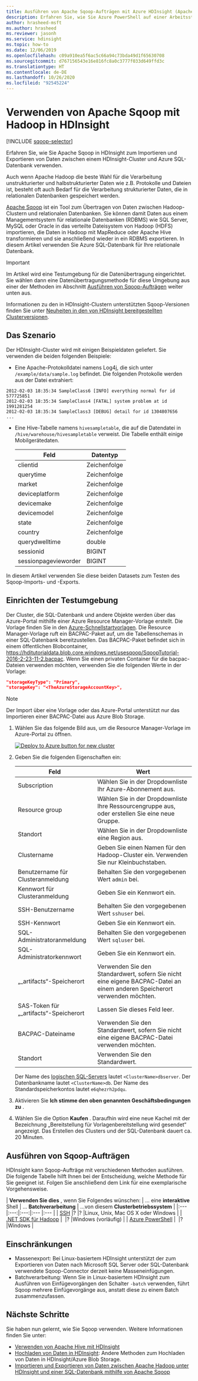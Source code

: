 ```yaml
---
title: Ausführen von Apache Sqoop-Aufträgen mit Azure HDInsight (Apache Hadoop)
description: Erfahren Sie, wie Sie Azure PowerShell auf einer Arbeitsstation verwenden können, um Sqoop-Importe und -Exporte zwischen einem Hadoop-Cluster und einer Azure SQL-Datenbank auszuführen.
author: hrasheed-msft
ms.author: hrasheed
ms.reviewer: jasonh
ms.service: hdinsight
ms.topic: how-to
ms.date: 12/06/2019
ms.openlocfilehash: c09a910ea5f6ac5c66a94c73bda49d1f65630708
ms.sourcegitcommit: d767156543e16e816fc8a0c3777f033d649ffd3c
ms.translationtype: HT
ms.contentlocale: de-DE
ms.lasthandoff: 10/26/2020
ms.locfileid: "92545224"
---
```

# <a name="use-apache-sqoop-with-hadoop-in-hdinsight"></a>Verwenden von Apache Sqoop mit Hadoop in HDInsight

[!INCLUDE [sqoop-selector](../../../includes/hdinsight-selector-use-sqoop.md)]

Erfahren Sie, wie Sie Apache Sqoop in HDInsight zum Importieren und Exportieren von Daten zwischen einem HDInsight-Cluster und Azure SQL-Datenbank verwenden.

Auch wenn Apache Hadoop die beste Wahl für die Verarbeitung unstrukturierter und halbstrukturierter Daten wie z.B. Protokolle und Dateien ist, besteht oft auch Bedarf für die Verarbeitung strukturierter Daten, die in relationalen Datenbanken gespeichert werden.

[Apache Sqoop](https://sqoop.apache.org/docs/1.99.7/user.html) ist ein Tool zum Übertragen von Daten zwischen Hadoop-Clustern und relationalen Datenbanken. Sie können damit Daten aus einem Managementsystem für relationale Datenbanken (RDBMS) wie SQL Server, MySQL oder Oracle in das verteilte Dateisystem von Hadoop (HDFS) importieren, die Daten in Hadoop mit MapReduce oder Apache Hive transformieren und sie anschließend wieder in ein RDBMS exportieren. In diesem Artikel verwenden Sie Azure SQL-Datenbank für Ihre relationale Datenbank.

> [!IMPORTANT]  
> Im Artikel wird eine Testumgebung für die Datenübertragung eingerichtet. Sie wählen dann eine Datenübertragungsmethode für diese Umgebung aus einer der Methoden im Abschnitt [Ausführen von Sqoop-Aufträgen](#run-sqoop-jobs) weiter unten aus.

Informationen zu den in HDInsight-Clustern unterstützten Sqoop-Versionen finden Sie unter [Neuheiten in den von HDInsight bereitgestellten Clusterversionen](../hdinsight-component-versioning.md).

## <a name="understand-the-scenario"></a>Das Szenario

Der HDInsight-Cluster wird mit einigen Beispieldaten geliefert. Sie verwenden die beiden folgenden Beispiele:

* Eine Apache-Protokolldatei namens Log4j, die sich unter `/example/data/sample.log` befindet. Die folgenden Protokolle werden aus der Datei extrahiert:

```text
2012-02-03 18:35:34 SampleClass6 [INFO] everything normal for id 577725851
2012-02-03 18:35:34 SampleClass4 [FATAL] system problem at id 1991281254
2012-02-03 18:35:34 SampleClass3 [DEBUG] detail for id 1304807656
...
```

* Eine Hive-Tabelle namens `hivesampletable`, die auf die Datendatei in `/hive/warehouse/hivesampletable` verweist. Die Tabelle enthält einige Mobilgerätedaten.
  
  | Feld | Datentyp |
  | --- | --- |
  | clientid |Zeichenfolge |
  | querytime |Zeichenfolge |
  | market |Zeichenfolge |
  | deviceplatform |Zeichenfolge |
  | devicemake |Zeichenfolge |
  | devicemodel |Zeichenfolge |
  | state |Zeichenfolge |
  | country |Zeichenfolge |
  | querydwelltime |double |
  | sessionid |BIGINT |
  | sessionpagevieworder |BIGINT |

In diesem Artikel verwenden Sie diese beiden Datasets zum Testen des Sqoop-Imports- und -Exports.

## <a name="set-up-test-environment"></a><a name="create-cluster-and-sql-database"></a>Einrichten der Testumgebung

Der Cluster, die SQL-Datenbank und andere Objekte werden über das Azure-Portal mithilfe einer Azure Resource Manager-Vorlage erstellt. Die Vorlage finden Sie in den [Azure-Schnellstartvorlagen](https://azure.microsoft.com/resources/templates/101-hdinsight-linux-with-sql-database/). Die Resource Manager-Vorlage ruft ein BACPAC-Paket auf, um die Tabellenschemas in einer SQL-Datenbank bereitzustellen.  Das BACPAC-Paket befindet sich in einem öffentlichen Blobcontainer, https://hditutorialdata.blob.core.windows.net/usesqoop/SqoopTutorial-2016-2-23-11-2.bacpac. Wenn Sie einen privaten Container für die bacpac-Dateien verwenden möchten, verwenden Sie die folgenden Werte in der Vorlage:

```json
"storageKeyType": "Primary",
"storageKey": "<TheAzureStorageAccountKey>",
```

> [!NOTE]  
> Der Import über eine Vorlage oder das Azure-Portal unterstützt nur das Importieren einer BACPAC-Datei aus Azure Blob Storage.

1. Wählen Sie das folgende Bild aus, um die Resource Manager-Vorlage im Azure-Portal zu öffnen.

    <a href="https://portal.azure.com/#create/Microsoft.Template/uri/https%3A%2F%2Fraw.githubusercontent.com%2FAzure%2Fazure-quickstart-templates%2Fmaster%2F101-hdinsight-linux-with-sql-database%2Fazuredeploy.json" target="_blank"><img src="./media/hdinsight-use-sqoop/hdi-deploy-to-azure1.png" alt="Deploy to Azure button for new cluster"></a>

2. Geben Sie die folgenden Eigenschaften ein:

    |Feld |Wert |
    |---|---|
    |Subscription |Wählen Sie in der Dropdownliste Ihr Azure-Abonnement aus.|
    |Resource group |Wählen Sie in der Dropdownliste Ihre Ressourcengruppe aus, oder erstellen Sie eine neue Gruppe.|
    |Standort |Wählen Sie in der Dropdownliste eine Region aus.|
    |Clustername |Geben Sie einen Namen für den Hadoop-Cluster ein. Verwenden Sie nur Kleinbuchstaben.|
    |Benutzername für Clusteranmeldung |Behalten Sie den vorgegebenen Wert `admin` bei.|
    |Kennwort für Clusteranmeldung |Geben Sie ein Kennwort ein.|
    |SSH-Benutzername |Behalten Sie den vorgegebenen Wert `sshuser` bei.|
    |SSH-Kennwort |Geben Sie ein Kennwort ein.|
    |SQL-Administratoranmeldung |Behalten Sie den vorgegebenen Wert `sqluser` bei.|
    |SQL-Administratorkennwort |Geben Sie ein Kennwort ein.|
    |„_artifacts“-Speicherort | Verwenden Sie den Standardwert, sofern Sie nicht eine eigene BACPAC-Datei an einem anderen Speicherort verwenden möchten.|
    |SAS-Token für „_artifacts“-Speicherort |Lassen Sie dieses Feld leer.|
    |BACPAC-Dateiname |Verwenden Sie den Standardwert, sofern Sie nicht eine eigene BACPAC-Datei verwenden möchten.|
    |Standort |Verwenden Sie den Standardwert.|

    Der Name des [logischen SQL-Servers](../../azure-sql/database/logical-servers.md) lautet `<ClusterName>dbserver`. Der Datenbankname lautet `<ClusterName>db`. Der Name des Standardspeicherkontos lautet `e6qhezrh2pdqu`.

3. Aktivieren Sie **Ich stimme den oben genannten Geschäftsbedingungen zu** .

4. Wählen Sie die Option **Kaufen** . Daraufhin wird eine neue Kachel mit der Bezeichnung „Bereitstellung für Vorlagenbereitstellung wird gesendet“ angezeigt. Das Erstellen des Clusters und der SQL-Datenbank dauert ca. 20 Minuten.

## <a name="run-sqoop-jobs"></a>Ausführen von Sqoop-Aufträgen

HDInsight kann Sqoop-Aufträge mit verschiedenen Methoden ausführen. Die folgende Tabelle hilft Ihnen bei der Entscheidung, welche Methode für Sie geeignet ist. Folgen Sie anschließend dem Link für eine exemplarische Vorgehensweise.

| **Verwenden Sie dies** , wenn Sie Folgendes wünschen: | ... eine **interaktive** Shell | ... **Batchverarbeitung** | ...von diesem **Clusterbetriebssystem** |
|:--- |:---:|:---:|:--- |:--- |
| [SSH](apache-hadoop-use-sqoop-mac-linux.md) |? |? |Linux, Unix, Mac OS X oder Windows |
| [.NET SDK für Hadoop](apache-hadoop-use-sqoop-dotnet-sdk.md) |&nbsp; |?  |Windows (vorläufig) |
| [Azure PowerShell](apache-hadoop-use-sqoop-powershell.md) |&nbsp; |? |Windows |

## <a name="limitations"></a>Einschränkungen

* Massenexport: Bei Linux-basiertem HDInsight unterstützt der zum Exportieren von Daten nach Microsoft SQL Server oder SQL-Datenbank verwendete Sqoop-Connector derzeit keine Masseneinfügungen.
* Batchverarbeitung: Wenn Sie in Linux-basiertem HDInsight zum Ausführen von Einfügevorgängen den Schalter `-batch` verwenden, führt Sqoop mehrere Einfügevorgänge aus, anstatt diese zu einem Batch zusammenzufassen.

## <a name="next-steps"></a>Nächste Schritte

Sie haben nun gelernt, wie Sie Sqoop verwenden. Weitere Informationen finden Sie unter:

* [Verwenden von Apache Hive mit HDInsight](./hdinsight-use-hive.md)
* [Hochladen von Daten in HDInsight](../hdinsight-upload-data.md): Andere Methoden zum Hochladen von Daten in HDInsight/Azure Blob Storage.
* [Importieren und Exportieren von Daten zwischen Apache Hadoop unter HDInsight und einer SQL-Datenbank mithilfe von Apache Sqoop](./apache-hadoop-use-sqoop-mac-linux.md)